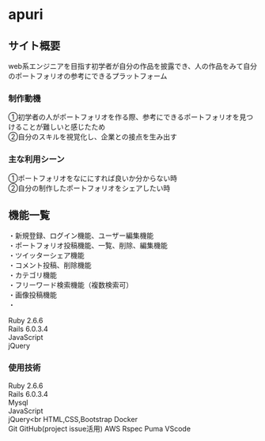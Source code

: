 # apuri


## サイト概要
web系エンジニアを目指す初学者が自分の作品を披露でき、人の作品をみて自分のポートフォリオの参考にできるプラットフォーム

### 制作動機
①初学者の人がポートフォリオを作る際、参考にできるポートフォリオを見つけることが難しいと感じたため<br>
②自分のスキルを視覚化し、企業との接点を生み出す

### 主な利用シーン
①ポートフォリオをなににすれば良いか分からない時<br>
②自分の制作したポートフォリオをシェアしたい時


## 機能一覧
・新規登録、ログイン機能、ユーザー編集機能<br>
・ポートフォリオ投稿機能、一覧、削除、編集機能<br>
・ツイッターシェア機能<br>
・コメント投稿、削除機能<br>
・カテゴリ機能<br>
・フリーワード検索機能（複数検索可）<br>
・画像投稿機能<br>
・<br>

Ruby 2.6.6<br>
Rails 6.0.3.4<br>
JavaScript<br>
jQuery

### 使用技術
 Ruby 2.6.6<br>
 Rails 6.0.3.4<br>
 Mysql<br>
 JavaScript<br>
 jQuery<br
 HTML,CSS,Bootstrap
 Docker<br>
 Git GitHub(project issue活用) 
 AWS
 Rspec
 Puma
 VScode

